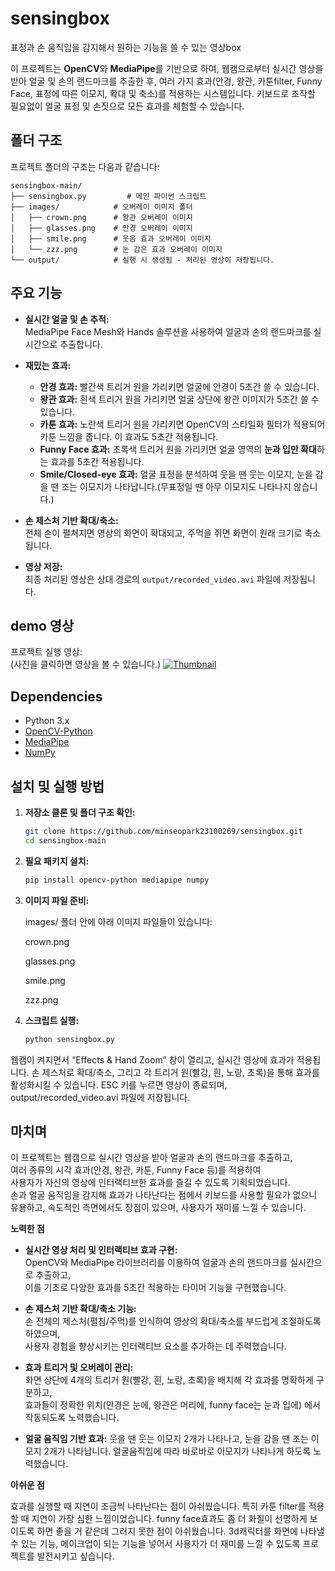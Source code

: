 # sensingbox
표정과 손 움직임을 감지해서 원하는 기능을 쓸 수 있는 영상box

이 프로젝트는 **OpenCV**와 **MediaPipe**를 기반으로 하여, 웹캠으로부터 실시간 영상을 받아 얼굴 및 손의 랜드마크를 추출한 후, 여러 가지 효과(안경, 왕관, 카툰filter, Funny Face, 표정에 따른 이모지, 확대 및 축소)를 적용하는 시스템입니다.  키보드로 조작할 필요없이 얼굴 표정 및 손짓으로 모든 효과를 체험할 수 있습니다.

## 폴더 구조

프로젝트 폴더의 구조는 다음과 같습니다:

```
sensingbox-main/
├── sensingbox.py         # 메인 파이썬 스크립트
├── images/            # 오버레이 이미지 폴더
│   ├── crown.png      # 왕관 오버레이 이미지
│   ├── glasses.png    # 안경 오버레이 이미지
│   ├── smile.png      # 웃음 효과 오버레이 이미지
│   └── zzz.png        # 눈 감은 효과 오버레이 이미지
└── output/            # 실행 시 생성됨 - 처리된 영상이 저장됩니다.
```


## 주요 기능

- **실시간 얼굴 및 손 추적:**  
  MediaPipe Face Mesh와 Hands 솔루션을 사용하여 얼굴과 손의 랜드마크를 실시간으로 추출합니다.

- **재밌는 효과:**  
  - **안경 효과:** 빨간색 트리거 원을 가리키면 얼굴에 안경이 5초간 쓸 수 있습니다. 
  - **왕관 효과:** 흰색 트리거 원을 가리키면 얼굴 상단에 왕관 이미지가 5초간 쓸 수 있습니다.
  - **카툰 효과:** 노란색 트리거 원을 가리키면 OpenCV의 스타일화 필터가 적용되어 카툰 느낌을 줍니다. 이 효과도 5초간 적용됩니다. 
  - **Funny Face 효과:** 초록색 트리거 원을 가리키면 얼굴 영역의 **눈과 입만 확대**하는 효과를 5초간 적용됩니다.
  - **Smile/Closed-eye 효과:** 얼굴 표정을 분석하여 웃을 땐 웃는 이모지, 눈을 감을 땐 조는 이모지가 나타납니다.(무표정일 땐 아무 이모지도 나타나지 않습니다.)

- **손 제스처 기반 확대/축소:**  
  전체 손이 펼쳐지면 영상의 화면이 확대되고, 주먹을 쥐면 화면이 원래 크기로 축소됩니다.

- **영상 저장:**  
  최종 처리된 영상은 상대 경로의 `output/recorded_video.avi` 파일에 저장됩니다.
  
## demo 영상
프로젝트 실행 영상:  
(사진을 클릭하면 영상을 볼 수 있습니다.)
[![Thumbnail](https://img.youtube.com/vi/UVCQVKvOmpo/hqdefault.jpg)](https://www.youtube.com/watch?v=UVCQVKvOmpo)

## Dependencies

- Python 3.x
- [OpenCV-Python](https://pypi.org/project/opencv-python/)
- [MediaPipe](https://pypi.org/project/mediapipe/)
- [NumPy](https://pypi.org/project/numpy/)

## 설치 및 실행 방법

1. **저장소 클론 및 폴더 구조 확인:**

   ```bash
   git clone https://github.com/minseopark23100269/sensingbox.git
   cd sensingbox-main
   
2. **필요 패키지 설치:**

   ```bash
   pip install opencv-python mediapipe numpy

3. **이미지 파일 준비:**

   images/ 폴더 안에 아래 이미지 파일들이 있습니다:

   crown.png

   glasses.png

   smile.png

   zzz.png

3. **스크립트 실행:**

   ```bash
   python sensingbox.py

웹캠이 켜지면서 “Effects & Hand Zoom” 창이 열리고, 실시간 영상에 효과가 적용됩니다.
손 제스처로 확대/축소, 그리고 각 트리거 원(빨강, 흰, 노랑, 초록)을 통해 효과를 활성화시킬 수 있습니다.
ESC 키를 누르면 영상이 종료되며, output/recorded_video.avi 파일에 저장됩니다.

## 마치며

이 프로젝트는 웹캠으로 실시간 영상을 받아 얼굴과 손의 랜드마크를 추출하고,  
여러 종류의 시각 효과(안경, 왕관, 카툰, Funny Face 등)를 적용하여  
사용자가 자신의 영상에 인터랙티브한 효과를 즐길 수 있도록 기획되었습니다.  
손과 얼굴 움직임을 감지해 효과가 나타난다는 점에서 키보드를 사용할 필요가 없으니 유용하고, 속도적인 측면에서도 장점이 있으며, 
사용자가 재미를 느낄 수 있습니다.  


**노력한 점**

- **실시간 영상 처리 및 인터랙티브 효과 구현:**  
  OpenCV와 MediaPipe 라이브러리를 이용하여 얼굴과 손의 랜드마크를 실시간으로 추출하고,  
  이를 기초로 다양한 효과를 5초간 적용하는 타이머 기능을 구현했습니다.
  
- **손 제스처 기반 확대/축소 기능:**  
  손 전체의 제스처(펼침/주먹)를 인식하여 영상의 확대/축소를 부드럽게 조절하도록 하였으며,  
  사용자 경험을 향상시키는 인터랙티브 요소를 추가하는 데 주력했습니다.
  
- **효과 트리거 및 오버레이 관리:**  
  화면 상단에 4개의 트리거 원(빨강, 흰, 노랑, 초록)을 배치해 각 효과를 명확하게 구분하고,  
  효과들이 정확한 위치(안경은 눈에, 왕관은 머리에, funny face는 눈과 입에) 에서 작동되도록 노력했습니다.

- **얼굴 움직임 기반 효과:**
    웃을 땐 웃는 이모지 2개가 나타나고, 눈을 감을 땐 조는 이모지 2개가 나타납니다.
    얼굴움직임에 따라 바로바로 이모지가 나타나게 하도록 노력했습니다.  

**아쉬운 점**
 
효과를 실행할 때 지연이 조금씩 나타난다는 점이 아쉬웠습니다. 특히 카툰 filter를 적용할 때 지연이 가장 심한 느낌이었습니다. 
funny face효과도 좀 더 화질이 선명하게 보이도록 하면 좋을 거 같은데 그러지 못한 점이 아쉬웠습니다. 
3d캐릭터를 화면에 나타낼 수 있는 기능, 메이크업이 되는 기능을 넣어서 사용자가 더 재미를 느낄 수 있도록 프로젝트를 발전시키고 싶습니다. 
  



